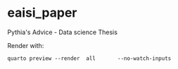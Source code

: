 # eaisi_paper

Pythia's Advice - Data science Thesis

Render with:

```         
quarto preview --render  all       --no-watch-inputs
```
